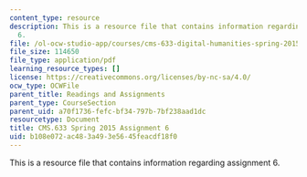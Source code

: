 ```yaml
---
content_type: resource
description: This is a resource file that contains information regarding assignment
  6.
file: /ol-ocw-studio-app/courses/cms-633-digital-humanities-spring-2015/b108e072ac483a493e5645feacdf18f0_MITCMS_633S15_Assignment6.pdf
file_size: 114650
file_type: application/pdf
learning_resource_types: []
license: https://creativecommons.org/licenses/by-nc-sa/4.0/
ocw_type: OCWFile
parent_title: Readings and Assignments
parent_type: CourseSection
parent_uid: a70f1736-fefc-bf34-797b-7bf238aad1dc
resourcetype: Document
title: CMS.633 Spring 2015 Assignment 6
uid: b108e072-ac48-3a49-3e56-45feacdf18f0
---
```

This is a resource file that contains information regarding assignment 6.